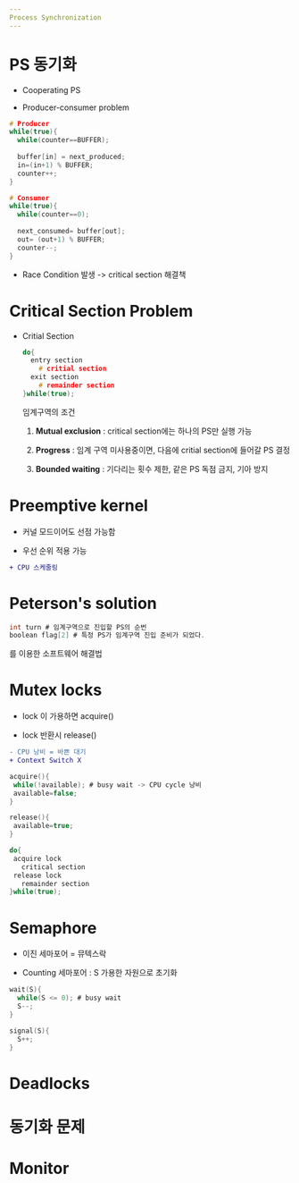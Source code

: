 ```yaml
---
Process Synchronization
---
```


# PS 동기화

  - Cooperating PS

  - Producer-consumer problem
  ```c
  # Producer
  while(true){
    while(counter==BUFFER);
    
    buffer[in] = next_produced;
    in=(in+1) % BUFFER;
    counter++;
  }
  ```
  
  ```c
  # Consumer
  while(true){
    while(counter==0);
    
    next_consumed= buffer[out];
    out= (out+1) % BUFFER;
    counter--;
  }
  ```
  * Race Condition 발생 -> critical section 해결책
  
  
# Critical Section Problem

- Critial Section
    ```c
    do{
      entry section
        # critial section
      exit section
        # remainder section
    }while(true);
    ```
  
  임계구역의 조건 
  
    1. **Mutual exclusion** : critical section에는 하나의 PS만 실행 가능
    
    2. **Progress** : 임계 구역 미사용중이면, 다음에 critial section에 들어갈 PS 결정
    
    3. **Bounded waiting** : 기다리는 횟수 제한, 같은 PS 독점 금지, 기아 방지

# Preemptive kernel
  - 커널 모드이어도 선점 가능함
  
  - 우선 순위 적용 가능
  
```diff
+ CPU 스케줄링
```

# Peterson's solution

```c
int turn # 임계구역으로 진입할 PS의 순번
boolean flag[2] # 특정 PS가 임계구역 진입 준비가 되었다.
```
를 이용한 소프트웨어 해결법


# Mutex locks

- lock 이 가용하면 acquire()

- lock 반환시 release()

```diff
- CPU 낭비 = 바쁜 대기
+ Context Switch X
```

 ```c
 acquire(){
  while(!available); # busy wait -> CPU cycle 낭비
  available=false;
 }
 ```
 ```c
 release(){
  available=true;
 }
 ```
 ```c
 do{
  acquire lock
    critical section
  release lock
    remainder section
 }while(true);
 ```


# Semaphore
- 이진 세마포어 = 뮤텍스락

- Counting 세마포어 : S 가용한 자원으로 초기화
```c
wait(S){
  while(S <= 0); # busy wait
  S--;
}
```
```c
signal(S){
  S++;
}
```

# Deadlocks

# 동기화 문제

# Monitor
